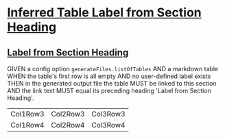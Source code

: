 # [Inferred Table Label from Section Heading](#inferred-table-label-from-section-heading)

## [Label from Section Heading](#label-from-section-heading)

GIVEN a config option `generateFiles.listOfTables`
AND a markdown table
WHEN the table's first row is all empty
AND no user-defined label exists
THEN in the generated output file the table MUST be linked to this section AND the link text MUST equal its preceding heading 'Label from Section Heading'.

|          |          |          |
| -------- | -------- | -------- |
| Col1Row3 | Col2Row3 | Col3Row3 |
| Col1Row4 | Col2Row4 | Col3Row4 |
